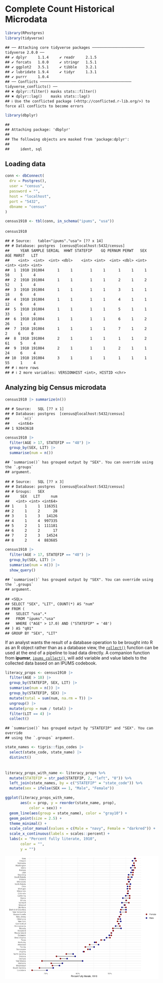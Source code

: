 # Complete Count Historical Microdata

``` r
library(RPostgres)
library(tidyverse)
```

    ## ── Attaching core tidyverse packages ──────────────────────── tidyverse 2.0.0 ──
    ## ✔ dplyr     1.1.4     ✔ readr     2.1.5
    ## ✔ forcats   1.0.0     ✔ stringr   1.5.1
    ## ✔ ggplot2   3.5.1     ✔ tibble    3.2.1
    ## ✔ lubridate 1.9.4     ✔ tidyr     1.3.1
    ## ✔ purrr     1.0.4     
    ## ── Conflicts ────────────────────────────────────────── tidyverse_conflicts() ──
    ## ✖ dplyr::filter() masks stats::filter()
    ## ✖ dplyr::lag()    masks stats::lag()
    ## ℹ Use the conflicted package (<http://conflicted.r-lib.org/>) to force all conflicts to become errors

``` r
library(dbplyr)
```

    ## 
    ## Attaching package: 'dbplyr'
    ## 
    ## The following objects are masked from 'package:dplyr':
    ## 
    ##     ident, sql

## Loading data

``` r
conn <- dbConnect(
  drv = Postgres(),
  user = "census",
  password = "",
  host = "localhost",
  port = "5432",
  dbname = "census"
)
```

``` r
census1910 <- tbl(conn, in_schema("ipums", "usa"))

census1910
```

    ## # Source:   table<"ipums"."usa"> [?? x 14]
    ## # Database: postgres  [census@localhost:5432/census]
    ##     YEAR SAMPLE SERIAL  HHWT STATEFIP    GQ PERNUM PERWT   SEX   AGE MARST   LIT
    ##    <int>  <int>  <int> <dbl>    <int> <int>  <int> <dbl> <int> <int> <int> <int>
    ##  1  1910 191004      1     1        1     1      1     1     1    58     1     4
    ##  2  1910 191004      1     1        1     1      2     1     2    52     1     4
    ##  3  1910 191004      1     1        1     1      3     1     1    18     6     4
    ##  4  1910 191004      1     1        1     1      4     1     1    12     6     4
    ##  5  1910 191004      1     1        1     1      5     1     1    33     1     4
    ##  6  1910 191004      1     1        1     1      6     1     2    26     1     4
    ##  7  1910 191004      1     1        1     1      7     1     2     2     6     0
    ##  8  1910 191004      2     1        1     1      1     1     2    61     5     4
    ##  9  1910 191004      2     1        1     1      2     1     1    24     6     4
    ## 10  1910 191004      3     1        1     1      1     1     1    55     1     4
    ## # ℹ more rows
    ## # ℹ 2 more variables: VERSIONHIST <int>, HISTID <chr>

## Analyzing big Census microdata

``` r
census1910 |> summarize(n())
```

    ## # Source:   SQL [?? x 1]
    ## # Database: postgres  [census@localhost:5432/census]
    ##      `n()`
    ##    <int64>
    ## 1 92043618

``` r
census1910 |> 
  filter(AGE > 17, STATEFIP == "48") |> 
  group_by(SEX, LIT) |> 
  summarise(num = n())
```

    ## `summarise()` has grouped output by "SEX". You can override using the `.groups`
    ## argument.

    ## # Source:   SQL [?? x 3]
    ## # Database: postgres  [census@localhost:5432/census]
    ## # Groups:   SEX
    ##     SEX   LIT     num
    ##   <int> <int> <int64>
    ## 1     1     1  116351
    ## 2     1     2      28
    ## 3     1     3   14126
    ## 4     1     4  997335
    ## 5     2     1  111181
    ## 6     2     2      17
    ## 7     2     3   14524
    ## 8     2     4  883685

``` r
census1910 |> 
  filter(AGE > 17, STATEFIP == "48") |> 
  group_by(SEX, LIT) |> 
  summarise(num = n()) |> 
  show_query()
```

    ## `summarise()` has grouped output by "SEX". You can override using the `.groups`
    ## argument.

    ## <SQL>
    ## SELECT "SEX", "LIT", COUNT(*) AS "num"
    ## FROM (
    ##   SELECT "usa".*
    ##   FROM "ipums"."usa"
    ##   WHERE ("AGE" > 17.0) AND ("STATEFIP" = '48')
    ## ) AS "q01"
    ## GROUP BY "SEX", "LIT"

If an analyst wants the result of a database operation to be brought
into R as an R object rather than as a database view, the
[`collect()`](https://dplyr.tidyverse.org/reference/compute.html)
function can be used at the end of a pipeline to load data directly. A
companion function from **ipumsr**,
[`ipums_collect()`](https://rdrr.io/pkg/ipumsr/man/ipums_collect.html),
will add variable and value labels to the collected data based on an
IPUMS codebook.

``` r
literacy_props <- census1910 |> 
  filter(AGE > 18) |> 
  group_by(STATEFIP, SEX, LIT) |> 
  summarise(num = n()) |> 
  group_by(STATEFIP, SEX) |> 
  mutate(total = sum(num, na.rm = T)) |> 
  ungroup() |> 
  mutate(prop = num / total) |> 
  filter(LIT == 4) |> 
  collect()
```

    ## `summarise()` has grouped output by "STATEFIP" and "SEX". You can override
    ## using the `.groups` argument.

``` r
state_names <- tigris::fips_codes |> 
  select(state_code, state_name) |> 
  distinct()


literacy_props_with_name <- literacy_props %>%
  mutate(STATEFIP = str_pad(STATEFIP, 2, "left", "0")) %>%
  left_join(state_names, by = c("STATEFIP" = "state_code")) %>%
  mutate(sex = ifelse(SEX == 1, "Male", "Female")) 
```

``` r
ggplot(literacy_props_with_name,
       aes(x = prop, y = reorder(state_name, prop),
           color = sex)) +
  geom_line(aes(group = state_name), color = "gray10") +
  geom_point(size = 2.5) +
  theme_minimal() +
  scale_color_manual(values = c(Male = "navy", Female = "darkred")) +
  scale_x_continuous(labels = scales::percent) +
  labs(x = "Percent fully literate, 1910",
       color = "",
       y = "")
```

![](11.2-CompleteCountMicrodata_files/figure-gfm/unnamed-chunk-8-1.png)<!-- -->
